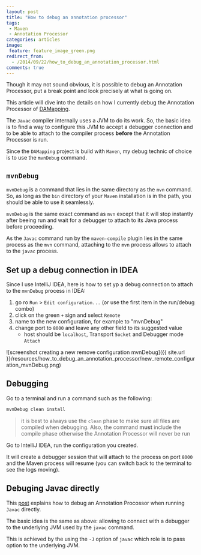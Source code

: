 ```yaml
---
layout: post
title: "How to debug an annotation processor"
tags:
 - Maven
 - Annotation Processor
categories: articles
image:
 feature: feature_image_green.png
redirect_from:
  - /2014/09/22/how_to_debug_an_annotation_processor.html
comments: true
---
```


Though it may not sound obvious, it is possible to debug an Annotation Processor, put a break point and look precisely at what is going on.

This article will dive into the details on how I currently debug the Annotation Processor of [DAMapping](https://github.com/lesaint/damapping).


The ```Javac``` compiler internally uses a JVM to do its work. So, the basic idea is to find a way to configure this JVM to accept a debugger connection and to be able to attach to the compiler process **before** the Annotation Processor is run.

Since the ```DAMapping``` project is build with ```Maven```, my debug technic of choice is to use the ```mvnDebug``` command.

## ```mvnDebug```

```mvnDebug``` is a command that lies in the same directory as the ```mvn``` command. So, as long as the ```bin``` directory of your ```Maven``` installation is in the path, you should be able to use it seamlessly.

```mvnDebug``` is the same exact command as ```mvn``` except that it will stop instantly after beeing run and wait for a debugger to attach to its Java process before proceeding.

As the ```Javac``` command run by the ```maven-compile``` plugin lies in the same process as the ```mvn``` command, attaching to the ```mvn``` process allows to attach to the ```javac``` process.

## Set up a debug connection in IDEA

Since I use IntelliJ IDEA, here is how to set yp a debug connection to attach to the ```mvnDebug``` process in IDEA:

1. go ro ```Run``` > ```Edit configuration...``` (or use the first item in the run/debug combo)
2. click on the green ```+``` sign and select ```Remote``` 
3. name to the new configuration, for example to "mvnDebug"
4. change port to ```8000``` and leave any other field to its suggested value
    - host should be ```localhost```, Transport ```Socket``` and Debugger mode ```Attach```

![screenshot creating a new remove configuration mvnDebug]({{ site.url }}/resources/how_to_debug_an_annotation_processor/new_remote_configuration_mvnDebug.png)

## Debugging

Go to a terminal and run a command such as the following:

```sh
mvnDebug clean install
```

> it is best to always use the ```clean``` phase to make sure all files are compiled when debugging. Also, the command **must** include the compile phase otherwise the Annotation Processor will never be run

Go to IntelliJ IDEA, run the configuration you created.

It will create a debugger session that will attach to the process on port ```8000``` and the Maven process will resume (you can switch back to the terminal to see the logs moving).

## Debuging Javac directly

This [post](http://www.pingtimeout.fr/2012/10/debugging-annotation-processor-in-every.html) explains how to debug an Annotation Procossor when running ```Javac``` directly.

The basic idea is the same as above: allowing to connect with a debugger to the underlying JVM used by the ```javac``` command.

This is achieved by the using the ```-J``` option of ```javac``` which role is to pass option to the underlying JVM.

